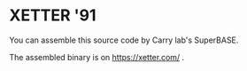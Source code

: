 # XETTER '91

You can assemble this source code by Carry lab's SuperBASE.

The assembled binary is on https://xetter.com/ .
